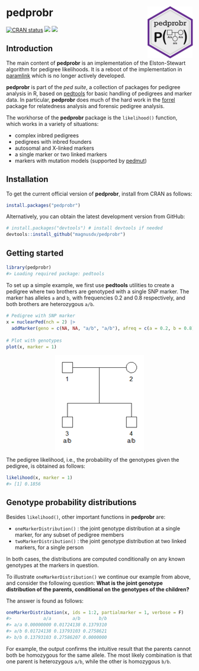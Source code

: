 
<!-- README.md is generated from README.Rmd. Please edit that file -->

# pedprobr <img src="man/figures/logo.png" align="right" height=140 />

<!-- badges: start -->

[![CRAN
status](https://www.r-pkg.org/badges/version/pedprobr)](https://CRAN.R-project.org/package=pedprobr)
[![](https://cranlogs.r-pkg.org/badges/grand-total/pedprobr?color=yellow)](https://cran.r-project.org/package=pedprobr)
[![](https://cranlogs.r-pkg.org/badges/last-month/pedprobr?color=yellow)](https://cran.r-project.org/package=pedprobr)
<!-- badges: end -->

## Introduction

The main content of **pedprobr** is an implementation of the
Elston-Stewart algorithm for pedigree likelihoods. It is a reboot of the
implementation in
[paramlink](https://CRAN.R-project.org/package=paramlink) which is no
longer actively developed.

**pedprobr** is part of the *ped suite*, a collection of packages for
pedigree analysis in R, based on
[pedtools](https://github.com/magnusdv/pedtools) for basic handling of
pedigrees and marker data. In particular, **pedprobr** does much of the
hard work in the [forrel](https://github.com/magnusdv/forrel) package
for relatedness analysis and forensic pedigree analysis.

The workhorse of the **pedprobr** package is the `likelihood()`
function, which works in a variety of situations:

- complex inbred pedigrees
- pedigrees with inbred founders
- autosomal and X-linked markers
- a single marker or two linked markers
- markers with mutation models (supported by
  [pedmut](https://github.com/magnusdv/pedmut))

## Installation

To get the current official version of **pedprobr**, install from CRAN
as follows:

``` r
install.packages("pedprobr")
```

Alternatively, you can obtain the latest development version from
GitHub:

``` r
# install.packages("devtools") # install devtools if needed
devtools::install_github("magnusdv/pedprobr")
```

## Getting started

``` r
library(pedprobr)
#> Loading required package: pedtools
```

To set up a simple example, we first use **pedtools** utilities to
create a pedigree where two brothers are genotyped with a single SNP
marker. The marker has alleles `a` and `b`, with frequencies 0.2 and 0.8
respectively, and both brothers are heterozygous `a/b`.

``` r
# Pedigree with SNP marker
x = nuclearPed(nch = 2) |> 
  addMarker(geno = c(NA, NA, "a/b", "a/b"), afreq = c(a = 0.2, b = 0.8))

# Plot with genotypes
plot(x, marker = 1)
```

<img src="man/figures/README-pedplot-1.png" style="display: block; margin: auto;" />

The pedigree likelihood, i.e., the probability of the genotypes given
the pedigree, is obtained as follows:

``` r
likelihood(x, marker = 1)
#> [1] 0.1856
```

## Genotype probability distributions

Besides `likelihood()`, other important functions in **pedprobr** are:

- `oneMarkerDistribution()` : the joint genotype distribution at a
  single marker, for any subset of pedigree members
- `twoMarkerDistribution()` : the joint genotype distribution at two
  linked markers, for a single person

In both cases, the distributions are computed conditionally on any known
genotypes at the markers in question.

To illustrate `oneMarkerDistribution()` we continue our example from
above, and consider the following question: **What is the joint genotype
distribution of the parents, conditional on the genotypes of the
children?**

The answer is found as follows:

``` r
oneMarkerDistribution(x, ids = 1:2, partialmarker = 1, verbose = F)
#>            a/a        a/b       b/b
#> a/a 0.00000000 0.01724138 0.1379310
#> a/b 0.01724138 0.13793103 0.2758621
#> b/b 0.13793103 0.27586207 0.0000000
```

For example, the output confirms the intuitive result that the parents
cannot both be homozygous for the same allele. The most likely
combination is that one parent is heterozygous `a/b`, while the other is
homozygous `b/b`.
